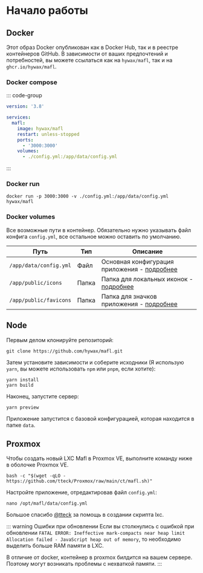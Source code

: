 # Начало работы

## Docker

Этот образ Docker опубликован как в Docker Hub, так и в реестре контейнеров GitHub.
В зависимости от ваших предпочтений и потребностей, вы можете ссылаться как на `hywax/mafl`, так и на `ghcr.io/hywax/mafl`.

### Docker compose

::: code-group
```yaml [docker-compose.yml]
version: '3.8'

services:
  mafl:
    image: hywax/mafl
    restart: unless-stopped
    ports:
      - '3000:3000'
    volumes:
      - ./config.yml:/app/data/config.yml
```
:::

### Docker run
```shell
docker run -p 3000:3000 -v ./config.yml:/app/data/config.yml hywax/mafl
```

### Docker volumes

Все возможные пути в контейнер. Обязательно нужно указывать файл конфига `config.yml`, все остальное можно оставить по умолчанию.

| Путь                   | Тип   | Описание                                                                   |
|------------------------|-------|----------------------------------------------------------------------------|
| `/app/data/config.yml` | Файл  | Основная конфигурация приложения - [подробнее](../reference/configuration) |
| `/app/public/icons`    | Папка | Папка для локальных иконок - [подробнее](../reference/icons)               |
| `/app/public/favicons` | Папка | Папка для значков приложения - [подробнее](../reference/favicons)          |

## Node

Первым делом клонируйте репозиторий:

```shell
git clone https://github.com/hywax/mafl.git
```

Затем установите зависимости и соберите исходники (Я использую `yarn`, вы можете использовать `npm` или `pnpm`, если хотите):

```shell
yarn install
yarn build
```

Наконец, запустите сервер:

```shell
yarn preview
```

Приложение запустится с базовой конфигурацией, которая находится в папке `data`.

## Proxmox

Чтобы создать новый LXC Mafl в Proxmox VE, выполните команду ниже в оболочке Proxmox VE.

```shell
bash -c "$(wget -qLO - https://github.com/tteck/Proxmox/raw/main/ct/mafl.sh)"
```

Настройте приложение, отредактировав файл `config.yml`:

```shell
nano /opt/mafl/data/config.yml
```

Большое спасибо [@tteck](https://github.com/tteck) за помощь в создании скрипта lxc.

::: warning Ошибки при обновлении
Если вы столкнулись с ошибкой при обновлении `FATAL ERROR: Ineffective mark-compacts near heap limit Allocation failed - JavaScript heap out of memory`,
то необходимо выделить больше RAM памяти в LXC.

В отличие от docker, контейнер в proxmox билдится на вашем сервере. Поэтому могут возникать проблемы с нехваткой памяти.
:::
